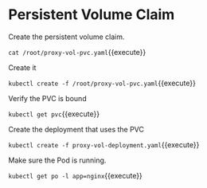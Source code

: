 # Persistent Volume Claim

Create the persistent volume claim.

```cat /root/proxy-vol-pvc.yaml```{{execute}}

Create it

```kubectl create -f /root/proxy-vol-pvc.yaml```{{execute}}

Verify the PVC is bound

```kubectl get pvc```{{execute}}

Create the deployment that uses the PVC

```kubectl create -f proxy-vol-deployment.yaml```{{execute}}

Make sure the Pod is running.

```kubectl get po -l app=nginx```{{execute}}